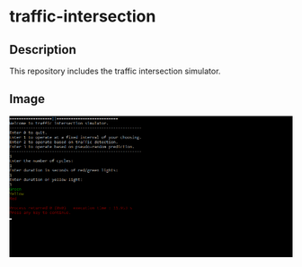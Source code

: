 # traffic-intersection

## Description
This repository includes the traffic intersection simulator.

## Image
![Screenshot](traffic-intersection.png)
